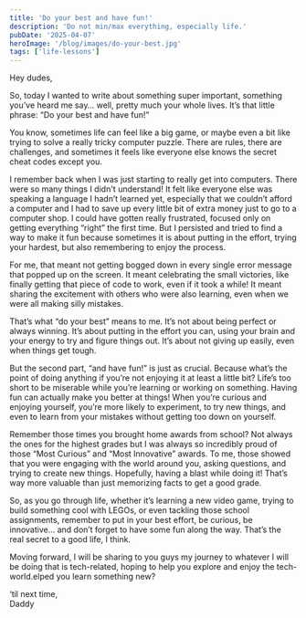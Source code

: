 ```yaml
---
title: 'Do your best and have fun!'
description: 'Do not min/max everything, especially life.'
pubDate: '2025-04-07'
heroImage: '/blog/images/do-your-best.jpg'
tags: ['life-lessons']
---
```


Hey dudes,

So, today I wanted to write about something super important, something you’ve heard me say… well, pretty much your whole lives. It’s that little phrase: “Do your best and have fun!”

You know, sometimes life can feel like a big game, or maybe even a bit like trying to solve a really tricky computer puzzle. There are rules, there are challenges, and sometimes it feels like everyone else knows the secret cheat codes except you.

I remember back when I was just starting to really get into computers. There were so many things I didn't understand! It felt like everyone else was speaking a language I hadn’t learned yet, especially that we couldn’t afford a computer and I had to save up every little bit of extra money just to go to a computer shop. I could have gotten really frustrated, focused only on getting everything “right” the first time. But I persisted and tried to find a way to make it fun because sometimes it is about putting in the effort, trying your hardest, but also remembering to enjoy the process.

For me, that meant not getting bogged down in every single error message that popped up on the screen. It meant celebrating the small victories, like finally getting that piece of code to work, even if it took a while! It meant sharing the excitement with others who were also learning, even when we were all making silly mistakes.

That’s what “do your best” means to me. It’s not about being perfect or always winning. It’s about putting in the effort you can, using your brain and your energy to try and figure things out. It’s about not giving up easily, even when things get tough.

But the second part, “and have fun!” is just as crucial. Because what’s the point of doing anything if you’re not enjoying it at least a little bit? Life’s too short to be miserable while you’re learning or working on something. Having fun can actually make you better at things! When you’re curious and enjoying yourself, you’re more likely to experiment, to try new things, and even to learn from your mistakes without getting too down on yourself.

Remember those times you brought home awards from school? Not always the ones for the highest grades but I was always so incredibly proud of those “Most Curious” and “Most Innovative” awards. To me, those showed that you were engaging with the world around you, asking questions, and trying to create new things. Hopefully, having a blast while doing it! That’s way more valuable than just memorizing facts to get a good grade.

So, as you go through life, whether it’s learning a new video game, trying to build something cool with LEGOs, or even tackling those school assignments, remember to put in your best effort, be curious, be innovative… and don’t forget to have some fun along the way. That’s the real secret to a good life, I think.

Moving forward, I will be sharing to you guys my journey to whatever I will be doing that is tech-related, hoping to help you explore and enjoy the tech-world.elped you learn something new?

‘til next time, 
<br>Daddy